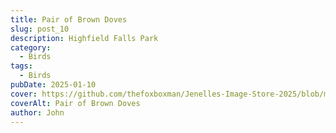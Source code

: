 ```yaml
---
title: Pair of Brown Doves
slug: post_10
description: Highfield Falls Park
category:
  - Birds
tags:
  - Birds
pubDate: 2025-01-10
cover: https://github.com/thefoxboxman/Jenelles-Image-Store-2025/blob/main/Post-1_DSC9319-Edit.jpg?raw=true
coverAlt: Pair of Brown Doves
author: John
---
```


